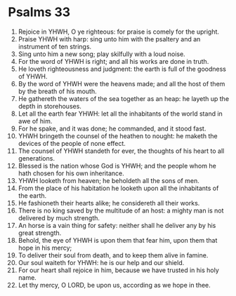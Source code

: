 ﻿# Psalms 33
1. Rejoice in YHWH, O ye righteous: for praise is comely for the upright. 
2. Praise YHWH with harp: sing unto him with the psaltery and an instrument of ten strings. 
3. Sing unto him a new song; play skilfully with a loud noise. 
4. For the word of YHWH is right; and all his works are done in truth. 
5. He loveth righteousness and judgment: the earth is full of the goodness of YHWH. 
6. By the word of YHWH were the heavens made; and all the host of them by the breath of his mouth. 
7. He gathereth the waters of the sea together as an heap: he layeth up the depth in storehouses. 
8. Let all the earth fear YHWH: let all the inhabitants of the world stand in awe of him. 
9. For he spake, and it was done; he commanded, and it stood fast. 
10. YHWH bringeth the counsel of the heathen to nought: he maketh the devices of the people of none effect. 
11. The counsel of YHWH standeth for ever, the thoughts of his heart to all generations. 
12. Blessed is the nation whose God is YHWH; and the people whom he hath chosen for his own inheritance. 
13. YHWH looketh from heaven; he beholdeth all the sons of men. 
14. From the place of his habitation he looketh upon all the inhabitants of the earth. 
15. He fashioneth their hearts alike; he considereth all their works. 
16. There is no king saved by the multitude of an host: a mighty man is not delivered by much strength. 
17. An horse is a vain thing for safety: neither shall he deliver any by his great strength. 
18. Behold, the eye of YHWH is upon them that fear him, upon them that hope in his mercy; 
19. To deliver their soul from death, and to keep them alive in famine. 
20. Our soul waiteth for YHWH: he is our help and our shield. 
21. For our heart shall rejoice in him, because we have trusted in his holy name. 
22. Let thy mercy, O LORD, be upon us, according as we hope in thee. 
